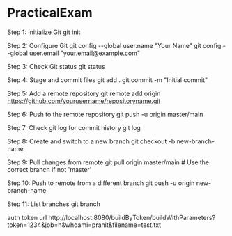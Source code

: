 # PracticalExam
Step 1: Initialize Git
git init

Step 2: Configure Git
git config --global user.name "Your Name" git config --global user.email "your.email@example.com"

Step 3: Check Git status
git status

Step 4: Stage and commit files
git add . git commit -m "Initial commit"

Step 5: Add a remote repository
git remote add origin https://github.com/yourusername/repositoryname.git

Step 6: Push to the remote repository
git push -u origin master/main

Step 7: Check git log for commit history
git log

Step 8: Create and switch to a new branch
git checkout -b new-branch-name

Step 9: Pull changes from remote
git pull origin master/main # Use the correct branch if not 'master'

Step 10: Push to remote from a different branch
git push -u origin new-branch-name

Step 11: List branches
git branch



auth token url http://localhost:8080/buildByToken/buildWithParameters?token=1234&job=h&whoami=pranit&filename=test.txt
